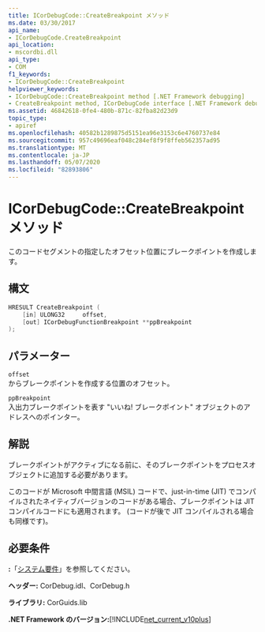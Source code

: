 ```yaml
---
title: ICorDebugCode::CreateBreakpoint メソッド
ms.date: 03/30/2017
api_name:
- ICorDebugCode.CreateBreakpoint
api_location:
- mscordbi.dll
api_type:
- COM
f1_keywords:
- ICorDebugCode::CreateBreakpoint
helpviewer_keywords:
- ICorDebugCode::CreateBreakpoint method [.NET Framework debugging]
- CreateBreakpoint method, ICorDebugCode interface [.NET Framework debugging]
ms.assetid: 46842618-0fe4-480b-871c-82fba82d23d9
topic_type:
- apiref
ms.openlocfilehash: 40582b1289875d5151ea96e3153c6e4760737e84
ms.sourcegitcommit: 957c49696eaf048c284ef8f9f8ffeb562357ad95
ms.translationtype: MT
ms.contentlocale: ja-JP
ms.lasthandoff: 05/07/2020
ms.locfileid: "82893806"
---
```

# <a name="icordebugcodecreatebreakpoint-method"></a>ICorDebugCode::CreateBreakpoint メソッド
このコードセグメントの指定したオフセット位置にブレークポイントを作成します。  
  
## <a name="syntax"></a>構文  
  
```cpp  
HRESULT CreateBreakpoint (  
    [in] ULONG32     offset,  
    [out] ICorDebugFunctionBreakpoint **ppBreakpoint  
);  
```  
  
## <a name="parameters"></a>パラメーター  
 `offset`  
 からブレークポイントを作成する位置のオフセット。  
  
 `ppBreakpoint`  
 入出力ブレークポイントを表す "いいね! ブレークポイント" オブジェクトのアドレスへのポインター。  
  
## <a name="remarks"></a>解説  
 ブレークポイントがアクティブになる前に、そのブレークポイントをプロセスオブジェクトに追加する必要があります。  
  
 このコードが Microsoft 中間言語 (MSIL) コードで、just-in-time (JIT) でコンパイルされたネイティブバージョンのコードがある場合、ブレークポイントは JIT コンパイルコードにも適用されます。 (コードが後で JIT コンパイルされる場合も同様です)。  
  
## <a name="requirements"></a>必要条件  
 **:**「[システム要件](../../get-started/system-requirements.md)」を参照してください。  
  
 **ヘッダー:** CorDebug.idl、CorDebug.h  
  
 **ライブラリ:** CorGuids.lib  
  
 **.NET Framework のバージョン:**[!INCLUDE[net_current_v10plus](../../../../includes/net-current-v10plus-md.md)]
